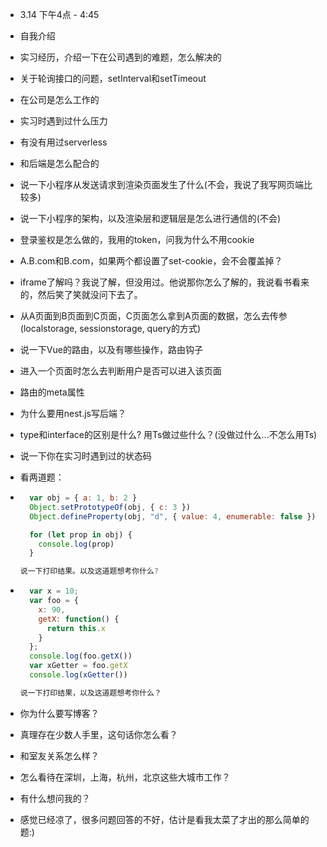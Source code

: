 - 3.14 下午4点  - 4:45

- 自我介绍

- 实习经历，介绍一下在公司遇到的难题，怎么解决的

- 关于轮询接口的问题，setInterval和setTimeout

- 在公司是怎么工作的

- 实习时遇到过什么压力

- 有没有用过serverless

- 和后端是怎么配合的

- 说一下小程序从发送请求到渲染页面发生了什么(不会，我说了我写网页端比较多)

- 说一下小程序的架构，以及渲染层和逻辑层是怎么进行通信的(不会)

- 登录鉴权是怎么做的，我用的token，问我为什么不用cookie

- A.B.com和B.com，如果两个都设置了set-cookie，会不会覆盖掉？

- iframe了解吗？我说了解，但没用过。他说那你怎么了解的，我说看书看来的，然后笑了笑就没问下去了。

- 从A页面到B页面到C页面，C页面怎么拿到A页面的数据，怎么去传参(localstorage, sessionstorage, query的方式)

- 说一下Vue的路由，以及有哪些操作，路由钩子

- 进入一个页面时怎么去判断用户是否可以进入该页面

- 路由的meta属性

- 为什么要用nest.js写后端？

- type和interface的区别是什么? 用Ts做过些什么？(没做过什么...不怎么用Ts)

- 说一下你在实习时遇到过的状态码

- 看两道题：

- ```js
    var obj = { a: 1, b: 2 }
    Object.setPrototypeOf(obj, { c: 3 })
    Object.defineProperty(obj, "d", { value: 4, enumerable: false })
  
    for (let prop in obj) {
      console.log(prop)
    }
  
  说一下打印结果。以及这道题想考你什么?
  ```

- ```js
    var x = 10;
    var foo = {
      x: 90,
      getX: function() {
        return this.x
      }
    };
    console.log(foo.getX())
    var xGetter = foo.getX
    console.log(xGetter())
  
  说一下打印结果，以及这道题想考你什么？
  ```

- 你为什么要写博客？

- 真理存在少数人手里，这句话你怎么看？

- 和室友关系怎么样？

- 怎么看待在深圳，上海，杭州，北京这些大城市工作？

- 有什么想问我的？

- 感觉已经凉了，很多问题回答的不好，估计是看我太菜了才出的那么简单的题:)